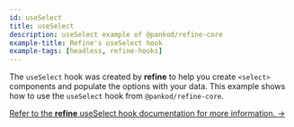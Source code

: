 ```yaml
---
id: useSelect
title: useSelect
description: useSelect example of @pankod/refine-core
example-title: Refine's useSelect hook
example-tags: [headless, refine-hooks]
---
```


The `useSelect` hook was created by **refine** to help you create `<select>` components and populate the options with your data. This example shows how to use the `useSelect` hook from `@pankod/refine-core`.

[Refer to the **refine** useSelect hook documentation for more information. →](/docs/3.xx.xx/api-reference/core/hooks/useSelect/index)

<CodeSandboxExample path="core-use-select" />
